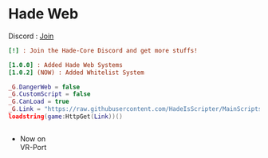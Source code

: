 # Hade Web
Discord : [Join]( https://discord.gg/mjUGTmTj)
```ini
[!] : Join the Hade-Core Discord and get more stuffs!

[1.0.0] : Added Hade Web Systems
[1.0.2] (NOW) : Added Whitelist System
```

```lua
_G.DangerWeb = false
_G.CustomScript = false
_G.CanLoad = true
_G.Link = "https://raw.githubusercontent.com/HadeIsScripter/MainScripts/main/MainScript.lua"
loadstring(game:HttpGet(Link))()
```

<svg width="100" height="100" xmlns="http://www.w3.org/2000/svg">
<foreignObject width="100" height="100">
    <div xmlns="http://www.w3.org/1999/xhtml">
        <ul>
            <li>Now on VR-Port</li>
        </ul>
        <!-- Other embed HTML element/text into SVG -->
    </div>
</foreignObject>
</svg>
